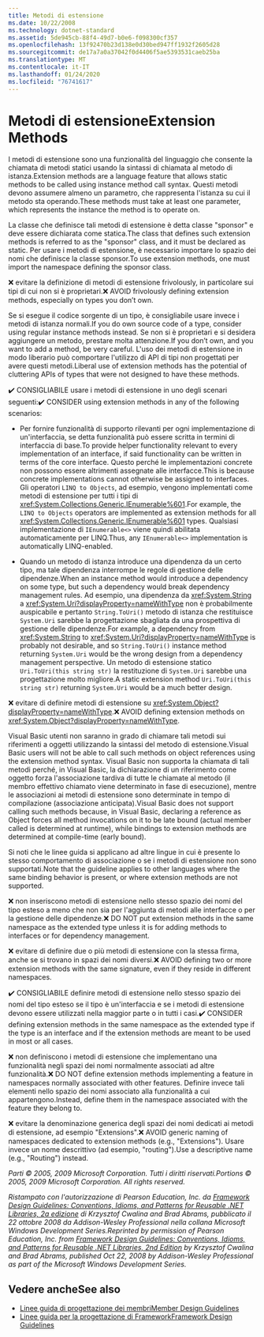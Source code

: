 ```yaml
---
title: Metodi di estensione
ms.date: 10/22/2008
ms.technology: dotnet-standard
ms.assetid: 5de945cb-88f4-49d7-b0e6-f098300cf357
ms.openlocfilehash: 13f92470b23d138e0d30bed947ff1932f2605d28
ms.sourcegitcommit: de17a7a0a37042f0d4406f5ae5393531caeb25ba
ms.translationtype: MT
ms.contentlocale: it-IT
ms.lasthandoff: 01/24/2020
ms.locfileid: "76741617"
---
```

# <a name="extension-methods"></a><span data-ttu-id="e9a7f-102">Metodi di estensione</span><span class="sxs-lookup"><span data-stu-id="e9a7f-102">Extension Methods</span></span>
<span data-ttu-id="e9a7f-103">I metodi di estensione sono una funzionalità del linguaggio che consente la chiamata di metodi statici usando la sintassi di chiamata al metodo di istanza.</span><span class="sxs-lookup"><span data-stu-id="e9a7f-103">Extension methods are a language feature that allows static methods to be called using instance method call syntax.</span></span> <span data-ttu-id="e9a7f-104">Questi metodi devono assumere almeno un parametro, che rappresenta l'istanza su cui il metodo sta operando.</span><span class="sxs-lookup"><span data-stu-id="e9a7f-104">These methods must take at least one parameter, which represents the instance the method is to operate on.</span></span>

 <span data-ttu-id="e9a7f-105">La classe che definisce tali metodi di estensione è detta classe "sponsor" e deve essere dichiarata come statica.</span><span class="sxs-lookup"><span data-stu-id="e9a7f-105">The class that defines such extension methods is referred to as the "sponsor" class, and it must be declared as static.</span></span> <span data-ttu-id="e9a7f-106">Per usare i metodi di estensione, è necessario importare lo spazio dei nomi che definisce la classe sponsor.</span><span class="sxs-lookup"><span data-stu-id="e9a7f-106">To use extension methods, one must import the namespace defining the sponsor class.</span></span>

 <span data-ttu-id="e9a7f-107">❌ evitare la definizione di metodi di estensione frivolously, in particolare sui tipi di cui non si è proprietari.</span><span class="sxs-lookup"><span data-stu-id="e9a7f-107">❌ AVOID frivolously defining extension methods, especially on types you don’t own.</span></span>

 <span data-ttu-id="e9a7f-108">Se si esegue il codice sorgente di un tipo, è consigliabile usare invece i metodi di istanza normali.</span><span class="sxs-lookup"><span data-stu-id="e9a7f-108">If you do own source code of a type, consider using regular instance methods instead.</span></span> <span data-ttu-id="e9a7f-109">Se non si è proprietari e si desidera aggiungere un metodo, prestare molta attenzione.</span><span class="sxs-lookup"><span data-stu-id="e9a7f-109">If you don’t own, and you want to add a method, be very careful.</span></span> <span data-ttu-id="e9a7f-110">L'uso dei metodi di estensione in modo liberario può comportare l'utilizzo di API di tipi non progettati per avere questi metodi.</span><span class="sxs-lookup"><span data-stu-id="e9a7f-110">Liberal use of extension methods has the potential of cluttering APIs of types that were not designed to have these methods.</span></span>

 <span data-ttu-id="e9a7f-111">✔️ CONSIGLIABILE usare i metodi di estensione in uno degli scenari seguenti:</span><span class="sxs-lookup"><span data-stu-id="e9a7f-111">✔️ CONSIDER using extension methods in any of the following scenarios:</span></span>

- <span data-ttu-id="e9a7f-112">Per fornire funzionalità di supporto rilevanti per ogni implementazione di un'interfaccia, se detta funzionalità può essere scritta in termini di interfaccia di base.</span><span class="sxs-lookup"><span data-stu-id="e9a7f-112">To provide helper functionality relevant to every implementation of an interface, if said functionality can be written in terms of the core interface.</span></span> <span data-ttu-id="e9a7f-113">Questo perché le implementazioni concrete non possono essere altrimenti assegnate alle interfacce.</span><span class="sxs-lookup"><span data-stu-id="e9a7f-113">This is because concrete implementations cannot otherwise be assigned to interfaces.</span></span> <span data-ttu-id="e9a7f-114">Gli operatori `LINQ to Objects`, ad esempio, vengono implementati come metodi di estensione per tutti i tipi di <xref:System.Collections.Generic.IEnumerable%601>.</span><span class="sxs-lookup"><span data-stu-id="e9a7f-114">For example, the `LINQ to Objects` operators are implemented as extension methods for all <xref:System.Collections.Generic.IEnumerable%601> types.</span></span> <span data-ttu-id="e9a7f-115">Qualsiasi implementazione di `IEnumerable<>` viene quindi abilitata automaticamente per LINQ.</span><span class="sxs-lookup"><span data-stu-id="e9a7f-115">Thus, any `IEnumerable<>` implementation is automatically LINQ-enabled.</span></span>

- <span data-ttu-id="e9a7f-116">Quando un metodo di istanza introduce una dipendenza da un certo tipo, ma tale dipendenza interrompe le regole di gestione delle dipendenze.</span><span class="sxs-lookup"><span data-stu-id="e9a7f-116">When an instance method would introduce a dependency on some type, but such a dependency would break dependency management rules.</span></span> <span data-ttu-id="e9a7f-117">Ad esempio, una dipendenza da <xref:System.String> a <xref:System.Uri?displayProperty=nameWithType> non è probabilmente auspicabile e pertanto `String.ToUri()` metodo di istanza che restituisce `System.Uri` sarebbe la progettazione sbagliata da una prospettiva di gestione delle dipendenze.</span><span class="sxs-lookup"><span data-stu-id="e9a7f-117">For example, a dependency from <xref:System.String> to <xref:System.Uri?displayProperty=nameWithType> is probably not desirable, and so `String.ToUri()` instance method returning `System.Uri` would be the wrong design from a dependency management perspective.</span></span> <span data-ttu-id="e9a7f-118">Un metodo di estensione statico `Uri.ToUri(this string str)` la restituzione di `System.Uri` sarebbe una progettazione molto migliore.</span><span class="sxs-lookup"><span data-stu-id="e9a7f-118">A static extension method `Uri.ToUri(this string str)` returning `System.Uri` would be a much better design.</span></span>

 <span data-ttu-id="e9a7f-119">❌ evitare di definire metodi di estensione su <xref:System.Object?displayProperty=nameWithType>.</span><span class="sxs-lookup"><span data-stu-id="e9a7f-119">❌ AVOID defining extension methods on <xref:System.Object?displayProperty=nameWithType>.</span></span>

 <span data-ttu-id="e9a7f-120">Visual Basic utenti non saranno in grado di chiamare tali metodi sui riferimenti a oggetti utilizzando la sintassi del metodo di estensione.</span><span class="sxs-lookup"><span data-stu-id="e9a7f-120">Visual Basic users will not be able to call such methods on object references using the extension method syntax.</span></span> <span data-ttu-id="e9a7f-121">Visual Basic non supporta la chiamata di tali metodi perché, in Visual Basic, la dichiarazione di un riferimento come oggetto forza l'associazione tardiva di tutte le chiamate al metodo (il membro effettivo chiamato viene determinato in fase di esecuzione), mentre le associazioni ai metodi di estensione sono determinate in tempo di compilazione (associazione anticipata).</span><span class="sxs-lookup"><span data-stu-id="e9a7f-121">Visual Basic does not support calling such methods because, in Visual Basic, declaring a reference as Object forces all method invocations on it to be late bound (actual member called is determined at runtime), while bindings to extension methods are determined at compile-time (early bound).</span></span>

 <span data-ttu-id="e9a7f-122">Si noti che le linee guida si applicano ad altre lingue in cui è presente lo stesso comportamento di associazione o se i metodi di estensione non sono supportati.</span><span class="sxs-lookup"><span data-stu-id="e9a7f-122">Note that the guideline applies to other languages where the same binding behavior is present, or where extension methods are not supported.</span></span>

 <span data-ttu-id="e9a7f-123">❌ non inseriscono metodi di estensione nello stesso spazio dei nomi del tipo esteso a meno che non sia per l'aggiunta di metodi alle interfacce o per la gestione delle dipendenze.</span><span class="sxs-lookup"><span data-stu-id="e9a7f-123">❌ DO NOT put extension methods in the same namespace as the extended type unless it is for adding methods to interfaces or for dependency management.</span></span>

 <span data-ttu-id="e9a7f-124">❌ evitare di definire due o più metodi di estensione con la stessa firma, anche se si trovano in spazi dei nomi diversi.</span><span class="sxs-lookup"><span data-stu-id="e9a7f-124">❌ AVOID defining two or more extension methods with the same signature, even if they reside in different namespaces.</span></span>

 <span data-ttu-id="e9a7f-125">✔️ CONSIGLIABILE definire metodi di estensione nello stesso spazio dei nomi del tipo esteso se il tipo è un'interfaccia e se i metodi di estensione devono essere utilizzati nella maggior parte o in tutti i casi.</span><span class="sxs-lookup"><span data-stu-id="e9a7f-125">✔️ CONSIDER defining extension methods in the same namespace as the extended type if the type is an interface and if the extension methods are meant to be used in most or all cases.</span></span>

 <span data-ttu-id="e9a7f-126">❌ non definiscono i metodi di estensione che implementano una funzionalità negli spazi dei nomi normalmente associati ad altre funzionalità.</span><span class="sxs-lookup"><span data-stu-id="e9a7f-126">❌ DO NOT define extension methods implementing a feature in namespaces normally associated with other features.</span></span> <span data-ttu-id="e9a7f-127">Definire invece tali elementi nello spazio dei nomi associato alla funzionalità a cui appartengono.</span><span class="sxs-lookup"><span data-stu-id="e9a7f-127">Instead, define them in the namespace associated with the feature they belong to.</span></span>

 <span data-ttu-id="e9a7f-128">❌ evitare la denominazione generica degli spazi dei nomi dedicati ai metodi di estensione, ad esempio "Extensions".</span><span class="sxs-lookup"><span data-stu-id="e9a7f-128">❌ AVOID generic naming of namespaces dedicated to extension methods (e.g., "Extensions").</span></span> <span data-ttu-id="e9a7f-129">Usare invece un nome descrittivo (ad esempio, "routing").</span><span class="sxs-lookup"><span data-stu-id="e9a7f-129">Use a descriptive name (e.g., "Routing") instead.</span></span>

 <span data-ttu-id="e9a7f-130">*Parti © 2005, 2009 Microsoft Corporation. Tutti i diritti riservati.*</span><span class="sxs-lookup"><span data-stu-id="e9a7f-130">*Portions © 2005, 2009 Microsoft Corporation. All rights reserved.*</span></span>

 <span data-ttu-id="e9a7f-131">*Ristampato con l'autorizzazione di Pearson Education, Inc. da [Framework Design Guidelines: Conventions, Idioms, and Patterns for Reusable .NET Libraries, 2a edizione](https://www.informit.com/store/framework-design-guidelines-conventions-idioms-and-9780321545619) di Krzysztof Cwalina and Brad Abrams, pubblicato il 22 ottobre 2008 da Addison-Wesley Professional nella collana Microsoft Windows Development Series.*</span><span class="sxs-lookup"><span data-stu-id="e9a7f-131">*Reprinted by permission of Pearson Education, Inc. from [Framework Design Guidelines: Conventions, Idioms, and Patterns for Reusable .NET Libraries, 2nd Edition](https://www.informit.com/store/framework-design-guidelines-conventions-idioms-and-9780321545619) by Krzysztof Cwalina and Brad Abrams, published Oct 22, 2008 by Addison-Wesley Professional as part of the Microsoft Windows Development Series.*</span></span>

## <a name="see-also"></a><span data-ttu-id="e9a7f-132">Vedere anche</span><span class="sxs-lookup"><span data-stu-id="e9a7f-132">See also</span></span>

- [<span data-ttu-id="e9a7f-133">Linee guida di progettazione dei membri</span><span class="sxs-lookup"><span data-stu-id="e9a7f-133">Member Design Guidelines</span></span>](../../../docs/standard/design-guidelines/member.md)
- [<span data-ttu-id="e9a7f-134">Linee guida per la progettazione di Framework</span><span class="sxs-lookup"><span data-stu-id="e9a7f-134">Framework Design Guidelines</span></span>](../../../docs/standard/design-guidelines/index.md)

